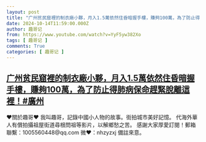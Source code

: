 ```yaml
---
layout: post
title: "广州贫民窟裡的制衣廠小夥，月入1.5萬依然住昏暗握手樓，賺夠100萬，為了防止得肺病保命趕緊脫離這裡！#廣州"
date: 2024-10-14T11:59:00.000Z
author: 趣哥记
from: https://www.youtube.com/watch?v=YyF5yw382Xo
tags: [ 趣哥记 ]
comments: True
categories: [ 趣哥记 ]
---
```

<!--1728907140000-->
[广州贫民窟裡的制衣廠小夥，月入1.5萬依然住昏暗握手樓，賺夠100萬，為了防止得肺病保命趕緊脫離這裡！#廣州](https://www.youtube.com/watch?v=YyF5yw382Xo)
------

<div>
♥關於趣哥♥  我叫趣哥，記錄中國小人物的故事。街拍城市美好記憶。  代海外華人有償拍攝祖屋街道尋根問祖等影片，以解鄉愁之苦。  感謝大家厚愛訂閱！郵箱聯繫：1005560448@qq.com 微❤：nhzyzxj 備註來意。
</div>
